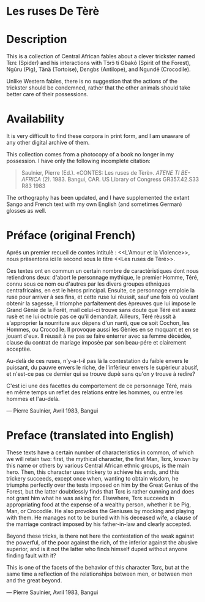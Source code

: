 # Les ruses De Tèrè

# Description

This is a collection of Central African fables about a clever trickster named Tɛrɛ (Spider)
and his interactions with Tɔ̈rɔ̈ ti Gbakô (Spirit of the Forest), Ngûru (Pig), Tänä (Tortoise), Dɛngbɛ (Antilope), and Ngundë (Crocodile).

Unlike Western fables, there is no suggestion that the actions of the trickster should be condemned,
rather that the other animals should take better care of their possessions.

# Availability

It is very difficult to find these corpora in print form, and I am unaware of any other digital archive of them.

This collection comes from a photocopy of a book no longer in my possession. I have only the following incomplete citation:

> Saulnier, Pierre (Ed.). «CONTES: Les ruses de Tèrè». _ATENE TI BE-AFRICA (2)_. 1983. Bangui, CAR. US Library of Congress GR357.42.S33 R83 1983

The orthography has been updated, and I have supplemented the extant Sango and French text with my own English (and sometimes German) glosses as well.

# Préface (original French)

Aprés un premier recueil de contes intitulè : <<L'Amour et la Violence>>, nous prèsentons ici le second sous le titre <<Les ruses de Téré>>.

Ces textes ont en commun un certain nombre de caractèristiques dont nous retiendrons deux: d'abort le personnage mythique, le premier Homme, Téré, connu sous ce nom ou d'autres par les divers groupes ethniques centrafricains, en est le hèros principal. Ensuite, ce personnage emploie la ruse pour arriver à ses fins, et cette ruse lui rèussit, sauf une fois où voulant obtenir la sagesse, il triomphe parfaitement des èpreuves que lui impose le Grand Gènie de la Forêt, mail celui-ci trouve sans doute que Téré est assez rusè et ne lui octroie pas ce qu'il demandait. Ailleurs, Téré rèussit à s'approprier la nourriture aux dèpens d'un nanti, que ce soit Cochon, les Hommes, ou Crocodile. Il provoque aussi les Gènies en se moquant et en se jouant d'eux. Il rèussit à ne pas se faire enterrer avec sa femme dècèdèe, clause du contrat de mariage imposèe par son beau-pére et clairement acceptèe.

Au-delà de ces ruses, n'y-a-t-il pas là la contestation du faible envers le puissant, du pauvre envers le riche, de l'infèrieur envers le supèrieur abusif, et n'est-ce pas ce dernier qui se trouve dupè sans qu'on y trouve à redire?

C'est ici une des facettes du comportement de ce personnage Téré, mais en même temps un reflet des relations entre les hommes, ou entre les hommes et l'au-delà.

— Pierre Saulnier, Avril 1983, Bangui

# Preface (translated into English)

These texts have a certain number of characteristics in common, of which we will retain two: first, the mythical character, the first Man, Tɛrɛ, known by this name or others by various Central African ethnic groups, is the main hero. Then, this character uses trickery to achieve his ends, and this trickery succeeds, except once when, wanting to obtain wisdom, he triumphs perfectly over the tests imposed on him by the Great Genius of the Forest, but the latter doubtlessly finds that Tɛrɛ is rather cunning and does not grant him what he was asking for. Elsewhere, Tɛrɛ succeeds in appropriating food at the expense of a wealthy person, whether it be Pig, Man, or Crocodile. He also provokes the Geniuses by mocking and playing with them. He manages not to be buried with his deceased wife, a clause of the marriage contract imposed by his father-in-law and clearly accepted.

Beyond these tricks, is there not here the contestation of the weak against the powerful, of the poor against the rich, of the inferior against the abusive superior, and is it not the latter who finds himself duped without anyone finding fault with it?

This is one of the facets of the behavior of this character Tɛrɛ, but at the same time a reflection of the relationships between men, or between men and the great beyond.

— Pierre Saulnier, Avril 1983, Bangui
